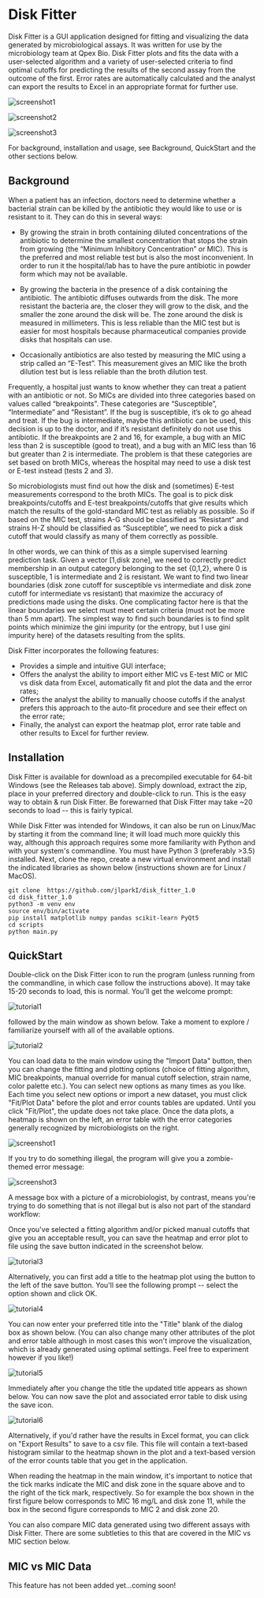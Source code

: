 # Disk Fitter


Disk Fitter is a GUI application designed for fitting and visualizing the data generated by microbiological
assays. It was written for use by the microbiology team at Qpex Bio. Disk Fitter plots and fits the data with a 
user-selected algorithm and a variety of user-selected criteria to find optimal cutoffs for predicting the results 
of the second assay from the outcome of the first. Error rates are automatically calculated and the analyst can 
export the results to Excel in an appropriate format for further use.

![screenshot1](/screenshots/screenshot1.png)

![screenshot2](/screenshots/screenshot2.png)

![screenshot3](/screenshots/screenshot3.png)

For background, installation and usage, see Background, QuickStart and the other sections below.

## Background

When a patient has an infection, doctors need to determine whether a bacterial strain can be killed by the antibiotic they would like to use or is resistant to it. They can do this in several ways:

+ By growing the strain in broth containing diluted concentrations of the antibiotic to determine the smallest concentration that stops the strain from growing (the “Minimum Inhibitory Concentration” or MIC). This is the preferred and most reliable test but is also the most inconvenient. In order to run it the hospital/lab has to have the pure antibiotic in powder form which may not be available.

+ By growing the bacteria in the presence of a disk containing the antibiotic. The antibiotic diffuses outwards from the disk. The more resistant the bacteria are, the closer they will grow to the disk, and the smaller the zone around the disk will be. The zone around the disk is measured in millimeters. This is less reliable than the MIC test but is easier for most hospitals because pharmaceutical companies provide disks that hospitals can use.

+ Occasionally antibiotics are also tested by measuring the MIC using a strip called an “E-Test”. This measurement gives an MIC like the broth dilution test but is less reliable than the broth dilution test.

Frequently, a hospital just wants to know whether they can treat a patient with an antibiotic or not. So MICs are divided into three categories based on values called “breakpoints”. These categories are “Susceptible”, “Intermediate” and “Resistant”. If the bug is susceptible, it’s ok to go ahead and treat. If the bug is intermediate, maybe this antibiotic can be used, this decision is up to the doctor, and if it’s resistant definitely do not use this antibiotic. If the breakpoints are 2 and 16, for example, a bug with an MIC less than 2 is susceptible (good to treat), and a bug with an MIC less than 16 but greater than 2 is intermediate. The problem is that these categories are set based on broth MICs, whereas the hospital may need to use a disk test or E-test instead (tests 2 and 3). 

So microbiologists must find out how the disk and (sometimes) E-test measurements correspond to the broth MICs. The goal is to pick disk breakpoints/cutoffs and E-test breakpoints/cutoffs that give results which match the results of the gold-standard MIC test as reliably as possible. So if based on the MIC test, strains A-G should be classified as “Resistant” and strains H-Z should be classified as “Susceptible”, we need to pick a disk cutoff that would classify as many of them correctly as possible.

In other words, we can think of this as a simple supervised learning prediction task. Given a vector [1,disk zone], we need to correctly predict membership in an output category belonging to the set {0,1,2}, where 0 is susceptible, 1 is intermediate and 2 is resistant. We want to find two linear boundaries (disk zone cutoff for susceptible vs intermediate and disk zone cutoff for intermediate vs resistant) that maximize the accuracy of predictions made using the disks. One complicating factor here is that the linear boundaries we select must meet certain criteria (must not be more than 5 mm apart). The simplest way to find such boundaries is to find split points which minimize the gini impurity (or the entropy, but I use gini impurity here) of the datasets resulting from the splits.

Disk Fitter incorporates the following features:

+ Provides a simple and intuitive GUI interface;
+ Offers the analyst the ability to import either MIC vs E-test MIC or MIC vs disk data from Excel, automatically fit and plot the data and the error rates;
+ Offers the analyst the ability to manually choose cutoffs if the analyst prefers this approach to the auto-fit procedure and see their effect on the error rate;
+ Finally, the analyst can export the heatmap plot, error rate table and other results to Excel for further review.

## Installation

Disk Fitter is available for download as a precompiled executable for 64-bit Windows (see the Releases tab above). 
Simply download, extract the zip, place in your preferred directory and double-click to run. 
This is the easy way to obtain & run Disk Fitter. Be forewarned that Disk 
Fitter may take ~20 seconds to load -- this is fairly typical.

While Disk Fitter was intended for Windows, it can also be run on Linux/Mac by starting it from the command line;
it will load much more quickly this way, although this approach requires some more 
familiarity with Python and with your system's commandline.
You must have Python 3 (preferably >3.5) installed. Next, clone the repo, 
create a new virtual environment and install the indicated libraries as shown below 
(instructions shown are for Linux / MacOS).

```
git clone  https://github.com/jlparkI/disk_fitter_1.0
cd disk_fitter_1.0
python3 -m venv env
source env/bin/activate
pip install matplotlib numpy pandas scikit-learn PyQt5
cd scripts
python main.py
```


## QuickStart

Double-click on the Disk Fitter icon to run the program (unless running from the commandline, 
in which case follow the instructions above). It may take 15-20 seconds to load, this is 
normal. You'll get the welcome prompt:

![tutorial1](/screenshots/tutorial1.jpg)

followed by the main window as shown below. Take a moment to explore / familiarize
yourself with all of the available options.

![tutorial2](/screenshots/tutorial2.jpg)

You can load data to the main window using the "Import Data" button, then you
can change the fitting and plotting options (choice of fitting algorithm, MIC breakpoints, manual
override for manual cutoff selection, strain name, color palette etc.). You 
can select new options as many times as you like. Each time you select new
options or import a new dataset, you must click "Fit/Plot Data" before the plot
and error counts tables are updated. Until you click "Fit/Plot", the update
does not take place. Once the data plots, a heatmap is shown on the left,
an error table with the error categories generally recognized by microbiologists
on the right.

![screenshot1](/screenshots/screenshot1.png)

If you try to do something illegal, the program will give you a zombie-themed
error message:

![screenshot3](/screenshots/screenshot3.png)

A message box with a picture of a microbiologist, by contrast, means you're trying to 
do something that is not illegal but is also not part of the standard workflow:

Once you've selected a fitting algorithm and/or picked manual cutoffs that give
you an acceptable result, you can save the heatmap and error plot to file using the
save button indicated in the screenshot below.

![tutorial3](/screenshots/tutorial3.png)

Alternatively, you can first add a title to the heatmap plot using the button to the 
left of the save button. You'll see the following prompt -- select the option shown
and click OK.

![tutorial4](/screenshots/tutorial4.png)

You can now enter your preferred title into the "Title" blank of the dialog box as 
shown below. (You can also change many other attributes of the plot and error table
although in most cases this won't improve the visualization, which is already generated
using optimal settings. Feel free to experiment however if you like!)

![tutorial5](/screenshots/tutorial5.png)

Immediately after you change the title the updated title appears as shown below. You can
now save the plot and associated error table to disk using the save icon.

![tutorial6](/screenshots/tutorial6.png)

Alternatively, if you'd rather have the results in Excel format, you can click on
"Export Results" to save to a csv file. This file will contain a text-based 
histogram similar to the heatmap shown in the plot and a text-based version
of the error counts table that you get in the application.

When reading the heatmap in the main window, it's important to notice that
the tick marks indicate the MIC and disk zone in the square above and to the right of the 
tick mark, respectively. So for example the box shown in the first figure below corresponds to MIC 16 
mg/L and disk zone 11, while the box in the second figure corresponds to MIC
2 and disk zone 20.

You can also compare MIC data generated using two different assays with Disk
Fitter. There are some subtleties to this that are covered in the MIC vs MIC
section below.

## MIC vs MIC Data

This feature has not been added yet...coming soon!
